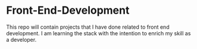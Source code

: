 # Front-End-Development

This repo will contain projects that I have done related to front end development. I am learning the stack with the intention to enrich my skill as a developer. 
